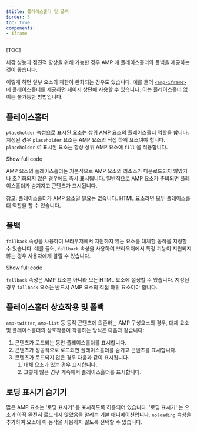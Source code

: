 ```yaml
---
$title: 플레이스홀더 및 폴백
$order: 3
toc: true
components:
- iframe
---
```

[TOC]

체감 성능과 점진적 향상을 위해 가능한 경우 AMP 에 플레이스홀더와 폴백을 제공하는 것이 좋습니다.

 이렇게 하면 일부 요소의 제한이 완화되는 경우도 있습니다. 예를 들어 [`<amp-iframe>`](/ko/docs/reference/components/amp-iframe.html#iframe-with-placeholder) 에 플레이스홀더를 제공하면 페이지 상단에 사용할 수 있습니다. 이는 플레이스홀더 없이는 불가능한 방법입니다.

## 플레이스홀더

`placeholder` 속성으로 표시된 요소는 상위 AMP 요소의 플레이스홀더 역할을 합니다. 지정된 경우 `placeholder` 요소는 AMP 요소의 직접 하위 요소여야 합니다. `placeholder` 로 표시된 요소는 항상 상위 AMP 요소에 `fill` 을 적용합니다.

<!--embedded amp-anim responsive example -->
<div>
<amp-iframe height="253"
layout="fixed-height"
sandbox="allow-scripts allow-forms allow-same-origin"
resizable
src="https://ampproject-b5f4c.firebaseapp.com/examples/ampanim.responsive.embed.html">
<div overflow tabindex="0" role="button" aria-label="Show more">Show full code</div>
<div placeholder></div>
</amp-iframe>
</div>

AMP 요소의 플레이스홀더는 기본적으로 AMP 요소의 리소스가 다운로드되지 않았거나 초기화되지 않은 경우에도 즉시 표시됩니다. 일반적으로 AMP 요소가 준비되면 플레이스홀더가 숨겨지고 콘텐츠가 표시됩니다.

참고: 플레이스홀더가 AMP 요소일 필요는 없습니다. HTML 요소라면 모두 플레이스홀더 역할을 할 수 있습니다.

## 폴백

`fallback` 속성을 사용하여 브라우저에서 지원하지 않는 요소를 대체할 동작을 지정할 수 있습니다. 예를 들어, `fallback` 속성을 사용하여 브라우저에서 특정 기능이 지원되지 않는 경우 사용자에게 알릴 수 있습니다.

<!--embedded video example  -->
<div>
<amp-iframe height="234"
layout="fixed-height"
sandbox="allow-scripts allow-forms allow-same-origin"
resizable
src="https://ampproject-b5f4c.firebaseapp.com/examples/ampvideo.fallback.embed.html">
<div overflow tabindex="0" role="button" aria-label="Show more">Show full code</div>
<div placeholder></div>
</amp-iframe>
</div>

`fallback` 속성은 AMP 요소뿐 아니라 모든 HTML 요소에 설정할 수 있습니다. 지정된 경우 `fallback` 요소는 반드시 AMP 요소의 직접 하위 요소여야 합니다.

## 플레이스홀더 상호작용 및 폴백

`amp-twitter`, `amp-list` 등 동적 콘텐츠에 의존하는 AMP 구성요소의 경우, 대체 요소 및 플레이스홀더의 상호작용이 작동하는 방식은 다음과 같습니다:

<ol>
  <li>콘텐츠가 로드되는 동안 플레이스홀더를 표시합니다.</li>
  <li>콘텐츠가 성공적으로 로드되면 플레이스홀더를 숨기고 콘텐츠를 표시합니다.</li>
  <li>콘텐츠가 로드되지 않은 경우 다음과 같이 표시됩니다.
    <ol>
      <li>대체 요소가 있는 경우 표시합니다.</li>
      <li>그렇지 않은 경우 계속해서 플레이스홀더를 표시합니다.</li>
    </ol>
  </li>
</ol>

## 로딩 표시기 숨기기

많은 AMP 요소는 '로딩 표시기' 를 표시하도록 허용되어 있습니다. '로딩 표시기' 는 요소가 아직 완전히 로드되지 않았음을 알리는 기본 애니메이션입니다. `noloading` 속성을 추가하여 요소에 이 동작을 사용하지 않도록 선택할 수 있습니다.

